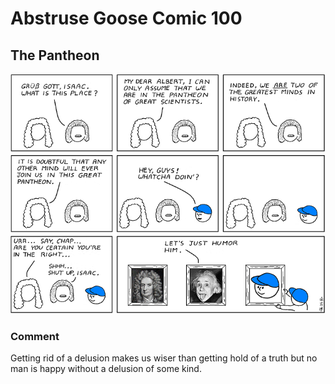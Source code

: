 # Abstruse Goose Comic 100
## The Pantheon

![image](pantheon.png)
### Comment
Getting rid of a delusion makes us wiser than getting hold of a truth but no man is happy without a delusion of some kind.
